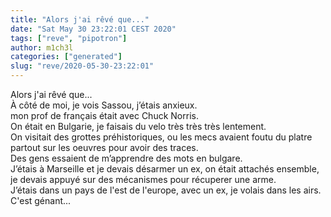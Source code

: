 ```yaml
---
title: "Alors j'ai rêvé que..."
date: "Sat May 30 23:22:01 CEST 2020"
tags: ["reve", "pipotron"]
author: m1ch3l
categories: ["generated"]
slug: "reve/2020-05-30-23:22:01"
---
```


Alors j'ai rêvé que...<br>
À côté de moi, je vois Sassou, j’étais anxieux.<br>
mon prof de français était avec Chuck Norris.<br>
On était en Bulgarie, je faisais du velo très très très lentement.<br>
On visitait des grottes préhistoriques, ou les mecs avaient foutu du platre partout sur les oeuvres pour avoir des traces.<br>
Des gens essaient de m’apprendre des mots en bulgare.<br>
J’étais à Marseille et je devais désarmer un ex, on était attachés ensemble, je devais appuyé sur des mécanismes pour récuperer une arme.<br>
J’étais dans un pays de l'est de l'europe, avec un ex, je volais dans les airs.<br>
C'est génant...<br>
